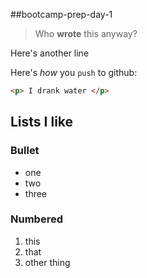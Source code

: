 ##bootcamp-prep-day-1

> Who **wrote** this anyway?

Here's another line

Here's _how_ you `push` to github:

```html
<p> I drank water </p>
```

## Lists I like

### Bullet
* one
* two
* three

### Numbered
1. this
1. that
1. other thing